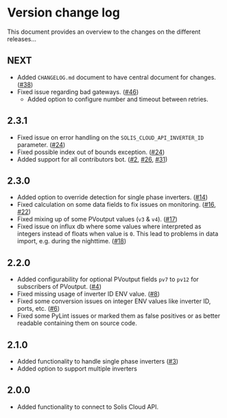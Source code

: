 # Version change log
This document provides an overview to the changes on the different releases...

## NEXT
* Added `CHANGELOG.md` document to have central document for changes. ([#38](https://github.com/Gentleman1983/ginlong_solis_api_connector/issues/38))
* Fixed issue regarding bad gateways. ([#46](https://github.com/Gentleman1983/ginlong_solis_api_connector/issues/46))
  * Added option to configure number and timeout between retries. 

## 2.3.1
* Fixed issue on error handling on the `SOLIS_CLOUD_API_INVERTER_ID` parameter. ([#24](https://github.com/Gentleman1983/ginlong_solis_api_connector/issues/24))
* Fixed possible index out of bounds exception. ([#24](https://github.com/Gentleman1983/ginlong_solis_api_connector/issues/24))
* Added support for all contributors bot. ([#2](https://github.com/Gentleman1983/ginlong_solis_api_connector/issues/2), [#26](https://github.com/Gentleman1983/ginlong_solis_api_connector/issues/26), [#31](https://github.com/Gentleman1983/ginlong_solis_api_connector/issues/31))

## 2.3.0
* Added option to override detection for single phase inverters. ([#14](https://github.com/Gentleman1983/ginlong_solis_api_connector/issues/14))
* Fixed calculation on some data fields to fix issues on monitoring. ([#16](https://github.com/Gentleman1983/ginlong_solis_api_connector/issues/16), [#22](https://github.com/Gentleman1983/ginlong_solis_api_connector/issues/22))
* Fixed mixing up of some PVoutput values (`v3` & `v4`). ([#17](https://github.com/Gentleman1983/ginlong_solis_api_connector/issues/17))
* Fixed issue on influx db where some values where interpreted as integers instead of floats when value is `0`. This lead to problems in data import, e.g. during the nighttime. ([#18](https://github.com/Gentleman1983/ginlong_solis_api_connector/issues/18))

## 2.2.0
* Added configurability for optional PVoutput fields `pv7` to `pv12` for subscribers of PVoutput. ([#4](https://github.com/Gentleman1983/ginlong_solis_api_connector/issues/4))
* Fixed missing usage of inverter ID ENV value. ([#8](https://github.com/Gentleman1983/ginlong_solis_api_connector/issues/8))
* Fixed some conversion issues on integer ENV values like inverter ID, ports, etc. ([#6](https://github.com/Gentleman1983/ginlong_solis_api_connector/issues/6))
* Fixed some PyLint issues or marked them as false positives or as better readable containing them on source code.

## 2.1.0
* Added functionality to handle single phase inverters ([#3](https://github.com/Gentleman1983/ginlong_solis_api_connector/issues/3))
* Added option to support multiple inverters

## 2.0.0
* Added functionality to connect to Solis Cloud API.